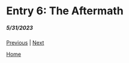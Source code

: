 # Entry 6: The Aftermath
##### 5/31/2023



[Previous](entry05.md) | [Next](entry07.md)

[Home](../README.md)
